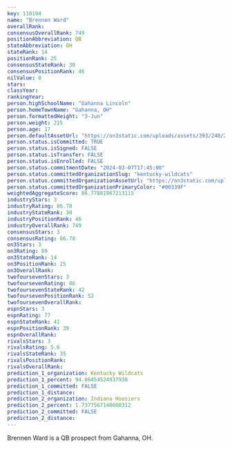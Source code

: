 ```yaml
---
key: 110194
name: "Brennen Ward"
overallRank: 
consensusOverallRank: 749
positionAbbreviation: QB
stateAbbreviation: OH
stateRank: 14
positionRank: 25
consensusStateRank: 30
consensusPositionRank: 46
nilValue: 0
stars: 
classYear: 
rankingYear: 
person.highSchoolName: "Gahanna Lincoln"
person.homeTownName: "Gahanna, OH"
person.formattedHeight: "3-Jun"
person.weight: 215
person.age: 17
person.defaultAssetUrl: "https://on3static.com/uploads/assets/393/248/248393.png"
person.status.isCommitted: TRUE
person.status.isSigned: FALSE
person.status.isTransfer: FALSE
person.status.isEnrolled: FALSE
person.status.commitmentDate: "2024-03-07T17:45:00"
person.status.committedOrganizationSlug: "kentucky-wildcats"
person.status.committedOrganizationAssetUrl: "https://on3static.com/uploads/assets/984/149/149984.svg"
person.status.committedOrganizationPrimaryColor: "#00339F"
weightedAggregateScore: 86.77881967213115
industryStars: 3
industryRating: 86.78
industryStateRank: 30
industryPositionRank: 46
industryOverallRank: 749
consensusStars: 3
consensusRating: 86.78
on3Stars: 3
on3Rating: 89
on3StateRank: 14
on3PositionRank: 25
on3OverallRank: 
twofoursevenStars: 3
twofoursevenRating: 86
twofoursevenStateRank: 42
twofoursevenPositionRank: 52
twofoursevenOverallRank: 
espnStars: 3
espnRating: 77
espnStateRank: 41
espnPositionRank: 39
espnOverallRank: 
rivalsStars: 3
rivalsRating: 5.6
rivalsStateRank: 35
rivalsPositionRank: 
rivalsOverallRank: 
prediction_1_organization: Kentucky Wildcats
prediction_1_percent: 94.06454524937938
prediction_1_committed: FALSE
prediction_1_distance: 
prediction_2_organization: Indiana Hoosiers
prediction_2_percent: 1.7377567140600312
prediction_2_committed: FALSE
prediction_2_distance: 
---
```

Brennen Ward is a QB prospect from Gahanna, OH.